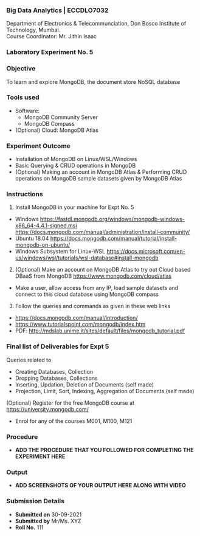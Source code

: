  ### Big Data Analytics | ECCDLO7032 
Department of Electronics & Telecommunciation, 
Don Bosco Institute of Technology, Mumbai.  
Course Coordinator: Mr. Jithin Isaac

### Laboratory Experiment No. 5
 
### Objective  
To learn and explore MongoDB, the document store NoSQL database

### Tools used  
- Software: 
  - MongoDB Community Server
  - MongoDB Compass
- (Optional) Cloud: MongoDB Atlas

### Experiment Outcome
- Installation of MongoDB on Linux/WSL/Windows
- Basic Querying & CRUD operations in MongoDB
- (Optional) Making an account in MongoDB Atlas & Performing CRUD operations on MongoDB sample datasets given by MongoDB Atlas

### Instructions

1. Install MongoDB in your machine for Expt No. 5
  - Windows https://fastdl.mongodb.org/windows/mongodb-windows-x86_64-4.4.1-signed.msi https://docs.mongodb.com/manual/administration/install-community/
  - Ubuntu 18.04 https://docs.mongodb.com/manual/tutorial/install-mongodb-on-ubuntu/
  - Windows Subsystem for Linux-WSL https://docs.microsoft.com/en-us/windows/wsl/tutorials/wsl-database#install-mongodb

2. (Optional) Make an account on MongoDB Atlas to try out Cloud based DBaaS from MongoDB https://www.mongodb.com/cloud/atlas
 - Make a user, allow access from any IP, load sample datasets and connect to this cloud database using MongoDB compass

3. Follow the queries and commands as given in these web links 
 - https://docs.mongodb.com/manual/introduction/
 - https://www.tutorialspoint.com/mongodb/index.htm
 - PDF: http://mdslab.unime.it/sites/default/files/mongodb_tutorial.pdf

### Final list of Deliverables for Expt 5  

Queries related to
  - Creating Databases, Collection 
  - Dropping Databases, Collections 
  - Inserting, Updation, Deletion of Documents (self made)
  - Projection, Limit, Sort, Indexing, Aggregation of Documents (self made)
  
(Optional) Register for the free MongoDB course at https://university.mongodb.com/
 - Enrol for any of the courses M001, M100, M121

### Procedure 
- **ADD THE PROCEDURE THAT YOU FOLLOWED FOR COMPLETING THE EXPERIMENT HERE**

### Output
- **ADD SCREENSHOTS OF YOUR OUTPUT HERE ALONG WITH VIDEO**  

### Submission Details
- **Submitted on** 30-09-2021
- **Submitted by** Mr/Ms. XYZ
- **Roll No.** 111
